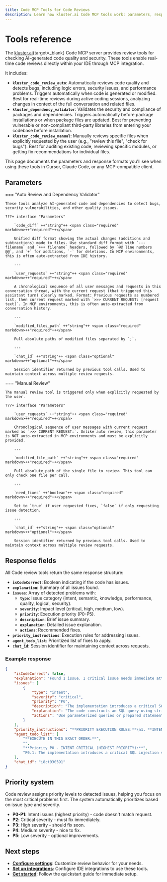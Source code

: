 ```yaml
---
title: Code MCP Tools for Code Reviews 
description: Learn how kluster.ai Code MCP tools work: parameters, response formats, issue categories, and settings for real-time code reviews.
---
```


# Tools reference

The [kluster.ai](https://www.kluster.ai/){target=_blank} Code MCP server provides review tools for checking AI-generated code quality and security. These tools enable real-time code reviews directly within your IDE through MCP integration.

It includes:

- **`kluster_code_review_auto`**: Automatically reviews code quality and detects bugs, including logic errors, security issues, and performance problems. Triggers automatically when code is generated or modified. Best for real-time reviews during active coding sessions, analyzing changes in context of the full conversation and related files.
- **`kluster_dependency_validator`**: Validates the security and compliance of packages and dependencies. Triggers automatically before package installations or when package files are updated. Best for preventing vulnerable or non-compliant third-party libraries from entering your codebase before installation.
- **`kluster_code_review_manual`**: Manually reviews specific files when explicitly requested by the user (e.g., "review this file", "check for bugs"). Best for auditing existing code, reviewing specific modules, or getting fix recommendations for individual files.

This page documents the parameters and response formats you'll see when using these tools in Cursor, Claude Code, or any MCP-compatible client.

## Parameters

=== "Auto Review and Dependency Validator"

    These tools analyze AI-generated code and dependencies to detect bugs, security vulnerabilities, and other quality issues.

    ???+ interface "Parameters"

        `code_diff` ++"string"++ <span class="required" markdown>++"required"++</span>

        Unified diff format showing the actual changes (additions and subtractions) made to files. Use standard diff format with `--- filename` and `+++ filename` headers, followed by `@@ line numbers @@`, and `+` for additions, `-` for deletions. In MCP environments, this is often auto-extracted from IDE history.

        ---

        `user_requests` ++"string"++ <span class="required" markdown>++"required"++</span>

        A chronological sequence of all user messages and requests in this conversation thread, with the current request (that triggered this assistant turn) clearly marked. Format: Previous requests as numbered list, then current request marked with `>>> CURRENT REQUEST: [request text]`. In MCP environments, this is often auto-extracted from conversation history.

        ---

        `modified_files_path` ++"string"++ <span class="required" markdown>++"required"++</span>

        Full absolute paths of modified files separated by `;`.

        ---

        `chat_id` ++"string"++ <span class="optional" markdown>++"optional"++</span>

        Session identifier returned by previous tool calls. Used to maintain context across multiple review requests.

=== "Manual Review"

    The manual review tool is triggered only when explicitly requested by the user.

    ???+ interface "Parameters"

        `user_requests` ++"string"++ <span class="required" markdown>++"required"++</span>

        Chronological sequence of user messages with current request marked as `>>> CURRENT REQUEST:`. Unlike auto review, this parameter is NOT auto-extracted in MCP environments and must be explicitly provided.

        ---

        `modified_file_path` ++"string"++ <span class="required" markdown>++"required"++</span>

        Full absolute path of the single file to review. This tool can only check one file per call.
        
        ---

        `need_fixes` ++"boolean"++ <span class="required" markdown>++"required"++</span>

        Set to `true` if user requested fixes, `false` if only requesting issue detection.

        ---

        `chat_id` ++"string"++ <span class="optional" markdown>++"optional"++</span>

        Session identifier returned by previous tool calls. Used to maintain context across multiple review requests.

## Response fields

All Code review tools return the same response structure:

- **`isCodeCorrect`**: Boolean indicating if the code has issues.
- **`explanation`**: Summary of all issues found.
- **`issues`**: Array of detected problems with:
  - **`type`**: Issue category (intent, semantic, knowledge, performance, quality, logical, security).
  - **`severity`**: Impact level (critical, high, medium, low).
  - **`priority`**: Execution priority (P0-P5).
  - **`description`**: Brief issue summary.
  - **`explanation`**: Detailed issue explanation.
  - **`actions`**: Recommended fixes.
- **`priority_instructions`**: Execution rules for addressing issues.
- **`agent_todo_list`**: Prioritized list of fixes to apply.
- **`chat_id`**: Session identifier for maintaining context across requests.

### Example response

```json
{
    "isCodeCorrect": false,
    "explanation": "Found 1 issue. 1 critical issue needs immediate attention.\n\nTODO:\n1. [CRITICAL] The implementation introduces a critical SQL injection vulnerability.",
    "issues": [
        {
            "type": "intent",
            "severity": "critical",
            "priority": "P0",
            "description": "The implementation introduces a critical SQL injection vulnerability, which is an unacceptable security risk.",
            "explanation": "The code constructs an SQL query using string concatenation with user input, which is the classic pattern for SQL injection. A function designed for database interaction should use parameterized queries.",
            "actions": "Use parameterized queries or prepared statements to safely handle user input. For example: db.query('SELECT * FROM users WHERE id = ?', [userId])"
        }
    ],
    "priority_instructions": "**PRIORITY EXECUTION RULES:**\n1. **INTENT Critical/High (P0-P1) get special priority**\n2. **All other issues sorted by severity** - Critical (P2) > High (P3) > Medium (P4) > Low (P5)\n3. **Never let lower priority issues override higher priority changes**",
    "agent_todo_list": [
        "**EXECUTE IN THIS EXACT ORDER:**",
        "",
        "**Priority P0 - INTENT CRITICAL (HIGHEST PRIORITY):**",
        "P0.1: The implementation introduces a critical SQL injection vulnerability - Use parameterized queries or prepared statements."
    ],
    "chat_id": "i8ct930591"
}
```

## Priority system

Code review assigns priority levels to detected issues, helping you focus on the most critical problems first. The system automatically prioritizes based on issue type and severity.

- **P0-P1**: Intent issues (highest priority) - code doesn't match request.
- **P2**: Critical severity - must fix immediately.
- **P3**: High severity - should fix soon.
- **P4**: Medium severity - nice to fix.
- **P5**: Low severity - optional improvements.


## Next steps

- **[Configure settings](/code-reviews/configuration/)**: Customize review behavior for your needs.
- **[Set up integrations](/code-reviews/quickstart/)**: Configure IDE integrations to use these tools.
- **[Get started](/code-reviews/quickstart/)**: Follow the quickstart guide for immediate setup.